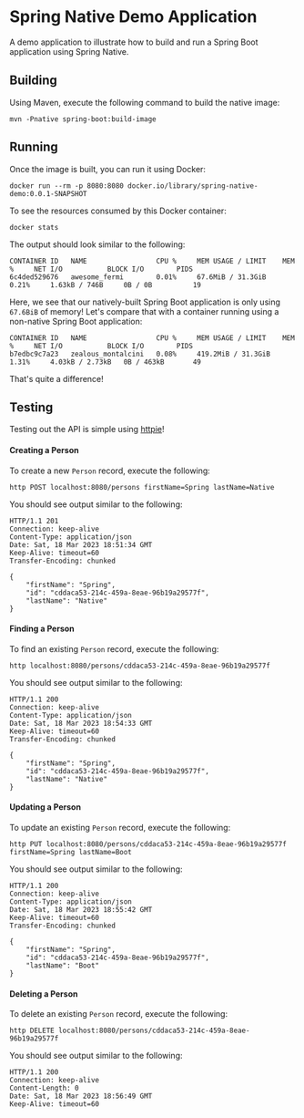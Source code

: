 # Spring Native Demo Application

A demo application to illustrate how to build and run a Spring Boot application using Spring Native.

## Building

Using Maven, execute the following command to build the native image:
```shell
mvn -Pnative spring-boot:build-image
```

## Running

Once the image is built, you can run it using Docker:

```shell
docker run --rm -p 8080:8080 docker.io/library/spring-native-demo:0.0.1-SNAPSHOT
```

To see the resources consumed by this Docker container:

```shell
docker stats
```

The output should look similar to the following:

```shell
CONTAINER ID   NAME                 CPU %     MEM USAGE / LIMIT    MEM %     NET I/O           BLOCK I/O        PIDS
6c4ded529676   awesome_fermi        0.01%     67.6MiB / 31.3GiB    0.21%     1.63kB / 746B     0B / 0B          19
```

Here, we see that our natively-built Spring Boot application is only using `67.6BiB` of memory! Let's compare that with
a container running using a non-native Spring Boot application:

```shell
CONTAINER ID   NAME                 CPU %     MEM USAGE / LIMIT    MEM %     NET I/O           BLOCK I/O        PIDS
b7edbc9c7a23   zealous_montalcini   0.08%     419.2MiB / 31.3GiB   1.31%     4.03kB / 2.73kB   0B / 463kB       49
```

That's quite a difference!

## Testing

Testing out the API is simple using [httpie](https://httpie.io/)!

#### Creating a Person

To create a new `Person` record, execute the following:

```shell
http POST localhost:8080/persons firstName=Spring lastName=Native
```

You should see output similar to the following:

```shell
HTTP/1.1 201
Connection: keep-alive
Content-Type: application/json
Date: Sat, 18 Mar 2023 18:51:34 GMT
Keep-Alive: timeout=60
Transfer-Encoding: chunked

{
    "firstName": "Spring",
    "id": "cddaca53-214c-459a-8eae-96b19a29577f",
    "lastName": "Native"
}
```

#### Finding a Person

To find an existing `Person` record, execute the following:

```shell
http localhost:8080/persons/cddaca53-214c-459a-8eae-96b19a29577f
```

You should see output similar to the following:

```shell
HTTP/1.1 200
Connection: keep-alive
Content-Type: application/json
Date: Sat, 18 Mar 2023 18:54:33 GMT
Keep-Alive: timeout=60
Transfer-Encoding: chunked

{
    "firstName": "Spring",
    "id": "cddaca53-214c-459a-8eae-96b19a29577f",
    "lastName": "Native"
}
```

#### Updating a Person

To update an existing `Person` record, execute the following:

```shell
http PUT localhost:8080/persons/cddaca53-214c-459a-8eae-96b19a29577f firstName=Spring lastName=Boot
```

You should see output similar to the following:

```shell
HTTP/1.1 200
Connection: keep-alive
Content-Type: application/json
Date: Sat, 18 Mar 2023 18:55:42 GMT
Keep-Alive: timeout=60
Transfer-Encoding: chunked

{
    "firstName": "Spring",
    "id": "cddaca53-214c-459a-8eae-96b19a29577f",
    "lastName": "Boot"
}
```

#### Deleting a Person

To delete an existing `Person` record, execute the following:

```shell
http DELETE localhost:8080/persons/cddaca53-214c-459a-8eae-96b19a29577f
```

You should see output similar to the following:

```shell
HTTP/1.1 200
Connection: keep-alive
Content-Length: 0
Date: Sat, 18 Mar 2023 18:56:49 GMT
Keep-Alive: timeout=60
```